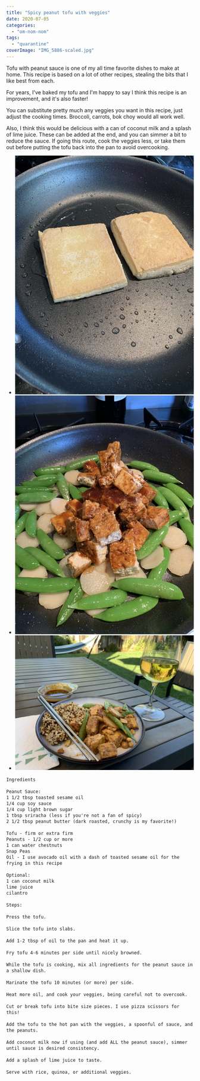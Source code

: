 ```yaml
---
title: "Spicy peanut tofu with veggies"
date: 2020-07-05
categories: 
  - "om-nom-nom"
tags: 
  - "quarantine"
coverImage: "IMG_5886-scaled.jpg"
---
```


Tofu with peanut sauce is one of my all time favorite dishes to make at home. This recipe is based on a lot of other recipes, stealing the bits that I like best from each.

For years, I've baked my tofu and I'm happy to say I think this recipe is an improvement, and it's also faster!

You can substitute pretty much any veggies you want in this recipe, just adjust the cooking times. Broccoli, carrots, bok choy would all work well.

Also, I think this would be delicious with a can of coconut milk and a splash of lime juice. These can be added at the end, and you can simmer a bit to reduce the sauce. If going this route, cook the veggies less, or take them out before putting the tofu back into the pan to avoid overcooking.

- ![](images/IMG_5880-scaled.jpg)
- ![](images/IMG_5885-scaled.jpg)
- ![](images/IMG_5887-scaled.jpg)

```
Ingredients

Peanut Sauce:
1 1/2 tbsp toasted sesame oil
1/4 cup soy sauce 
1/4 cup light brown sugar 
1 tbsp sriracha (less if you're not a fan of spicy)
2 1/2 tbsp peanut butter (dark roasted, crunchy is my favorite!)

Tofu - firm or extra firm
Peanuts - 1/2 cup or more
1 can water chestnuts
Snap Peas
Oil - I use avocado oil with a dash of toasted sesame oil for the frying in this recipe

Optional:
1 can coconut milk
lime juice
cilantro

Steps:

Press the tofu.

Slice the tofu into slabs.

Add 1-2 tbsp of oil to the pan and heat it up.

Fry tofu 4-6 minutes per side until nicely browned.

While the tofu is cooking, mix all ingredients for the peanut sauce in a shallow dish.

Marinate the tofu 10 minutes (or more) per side.

Heat more oil, and cook your veggies, being careful not to overcook.

Cut or break tofu into bite size pieces. I use pizza scissors for this!

Add the tofu to the hot pan with the veggies, a spoonful of sauce, and the peanuts. 

Add coconut milk now if using (and add ALL the peanut sauce), simmer until sauce is desired consistency.

Add a splash of lime juice to taste.

Serve with rice, quinoa, or additional veggies.

```
